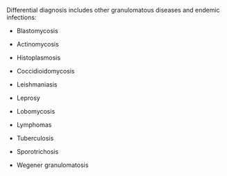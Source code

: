 Differential diagnosis includes other granulomatous diseases and endemic infections:

- Blastomycosis

- Actinomycosis

- Histoplasmosis

- Coccidioidomycosis

- Leishmaniasis

- Leprosy

- Lobomycosis

- Lymphomas

- Tuberculosis

- Sporotrichosis

- Wegener granulomatosis